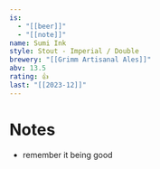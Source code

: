 ```yaml
---
is:
  - "[[beer]]"
  - "[[note]]"
name: Sumi Ink
style: Stout - Imperial / Double
brewery: "[[Grimm Artisanal Ales]]"
abv: 13.5
rating: 👍
last: "[[2023-12]]"
---
```

# Notes
- remember it being good

